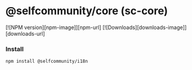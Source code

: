 @selfcommunity/core (sc-core)
=============

[![NPM version][npm-image]][npm-url]
[![Downloads][downloads-image]][downloads-url]

### Install

`npm install @selfcommunity/i18n`
